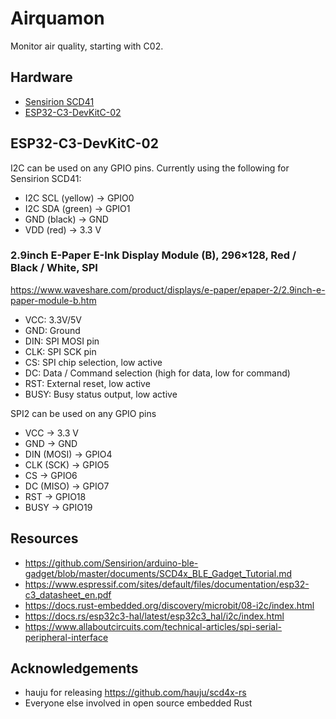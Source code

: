 # Airquamon
Monitor air quality, starting with C02.

## Hardware
- [Sensirion SCD41](https://sensirion.com/products/catalog/SCD41)
- [ESP32-C3-DevKitC-02](https://docs.espressif.com/projects/esp-idf/en/latest/esp32c3/hw-reference/esp32c3/user-guide-devkitc-02.html)

## ESP32-C3-DevKitC-02
I2C can be used on any GPIO pins.
Currently using the following for Sensirion SCD41:
- I2C SCL (yellow) -> GPIO0
- I2C SDA (green) -> GPIO1
- GND (black) -> GND
- VDD (red) -> 3.3 V

### 2.9inch E-Paper E-Ink Display Module (B), 296×128, Red / Black / White, SPI
https://www.waveshare.com/product/displays/e-paper/epaper-2/2.9inch-e-paper-module-b.htm

- VCC:	3.3V/5V
- GND:	Ground
- DIN:	SPI MOSI pin
- CLK:	SPI SCK pin
- CS:	SPI chip selection, low active
- DC:	Data / Command selection (high for data, low for command)
- RST:	External reset, low active
- BUSY:	Busy status output, low active

SPI2 can be used on any GPIO pins
- VCC -> 3.3 V
- GND -> GND
- DIN (MOSI) -> GPIO4
- CLK (SCK) -> GPIO5
- CS -> GPIO6
- DC (MISO) -> GPIO7
- RST -> GPIO18
- BUSY -> GPIO19

## Resources
- https://github.com/Sensirion/arduino-ble-gadget/blob/master/documents/SCD4x_BLE_Gadget_Tutorial.md
- https://www.espressif.com/sites/default/files/documentation/esp32-c3_datasheet_en.pdf
- https://docs.rust-embedded.org/discovery/microbit/08-i2c/index.html
- https://docs.rs/esp32c3-hal/latest/esp32c3_hal/i2c/index.html
- https://www.allaboutcircuits.com/technical-articles/spi-serial-peripheral-interface

## Acknowledgements
- hauju for releasing https://github.com/hauju/scd4x-rs
- Everyone else involved in open source embedded Rust